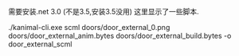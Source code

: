 
需要安装.net 3.0 (不是3.5,安装3.5没用)
这里显示了一些脚本.

./kanimal-cli.exe scml doors/door_external_0.png  doors/door_external_anim.bytes doors/door_external_build.bytes -o door_external_scml

